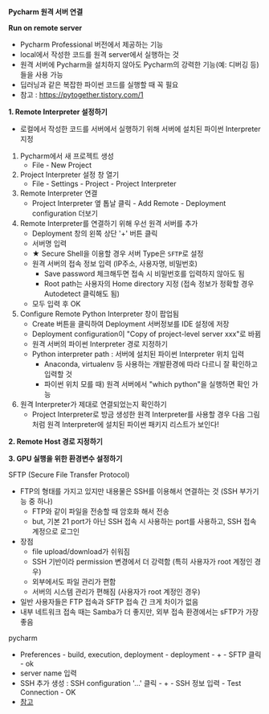 <b>Pycharm 원격 서버 연결</b>

<b>Run on remote server</b>
- Pycharm Professional 버전에서 제공하는 기능
- local에서 작성한 코드를 원격 server에서 실행하는 것
- 원격 서버에 Pycharm을 설치하지 않아도 Pycharm의 강력한 기능(예: 디버깅 등)들을 사용 가능
- 딥러닝과 같은 복잡한 파이썬 코드를 실행할 때 꼭 필요
- 참고 : https://pytogether.tistory.com/1

<b>1. Remote Interpreter 설정하기</b>
- 로컬에서 작성한 코드를 서버에서 실행하기 위해 서버에 설치된 파이썬 Interpreter 지정
1) Pycharm에서 새 프로젝트 생성
   - File - New Project
2) Project Interpreter 설정 창 열기
   - File - Settings - Project - Project Interpreter
3) Remote Interpreter 연결
   - Project Interpreter 옆 톱날 클릭 - Add Remote - Deployment configuration 더보기
4) Remote Interpreter를 연결하기 위해 우선 원격 서버를 추가
   - Deployment 창의 왼쪽 상단 '+' 버튼 클릭
   - 서버명 입력
   - ★ Secure Shell을 이용할 경우 서버 Type은 `SFTP`로 설정
   - 원격 서버의 접속 정보 입력 (IP주소, 사용자명, 비밀번호)
     - Save password 체크해두면 접속 시 비밀번호를 입력하지 않아도 됨
     - Root path는 사용자의 Home directory 지정 (접속 정보가 정확할 경우 Autodetect 클릭해도 됨)
   - 모두 입력 후 OK
5) Configure Remote Python Interpreter 창이 팝업됨
   - Create 버튼을 클릭하여 Deployment 서버정보를 IDE 설정에 저장
   - Deployment configuration이 "Copy of project-level server xxx"로 바뀜
   - 원격 서버의 파이썬 Interpreter 경로 지정하기
   - Python interpreter path : 서버에 설치된 파이썬 Interpreter 위치 입력
     - Anaconda, virtualenv 등 사용하는 개발환경에 따라 다르니 잘 확인하고 입력할 것
     - 파이썬 위치 모를 때) 원격 서버에서 "which python"을 실행하면 확인 가능
6) 원격 Interpreter가 제대로 연결되었는지 확인하기
   - Project Interpreter로 방금 생성한 원격 Interpreter를 사용할 경우 다음 그림처럼 원격 Interpreter에 설치된 파이썬 패키지 리스트가 보인다!




<b>2. Remote Host 경로 지정하기</b>


<b>3. GPU 실행을 위한 환경변수 설정하기</b>





SFTP (Secure File Transfer Protocol)
- FTP의 형태를 가지고 있지만 내용물은 SSH를 이용해서 연결하는 것 (SSH 부가기능 중 하나)
  - FTP와 같이 파일을 전송할 때 암호화 해서 전송
  - but, 기본 21 port가 아닌 SSH 접속 시 사용하는 port를 사용하고, SSH 접속 계정으로 로그인
- 장점
  - file upload/download가 쉬워짐
  - SSH 기반이라 permission 변경에서 더 강력함 (특히 사용자가 root 계정인 경우)
  - 외부에서도 파일 관리가 편함
  - 서버의 시스템 관리가 편해짐 (사용자가 root 계정인 경우)
- 일반 사용자들은 FTP 접속과 SFTP 접속 간 크게 차이가 없음
- 내부 네트워크 접속 때는 Samba가 더 좋지만, 외부 접속 환경에서는 sFTP가 가장 좋음

pycharm
- Preferences - build, execution, deployment - deployment - + - SFTP 클릭 - ok
- server name 입력
- SSH 추가 생성 : SSH configuration '...' 클릭 - + - SSH 정보 입력 - Test Connection - OK
- [참고](https://semotube.tistory.com/77)

